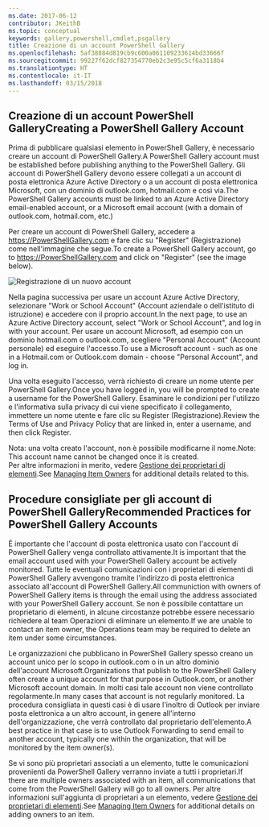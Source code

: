 ```yaml
---
ms.date: 2017-06-12
contributor: JKeithB
ms.topic: conceptual
keywords: gallery,powershell,cmdlet,psgallery
title: Creazione di un account PowerShell Gallery
ms.openlocfilehash: 5af38884d819cb9c600a061109233614bd33666f
ms.sourcegitcommit: 99227f62dcf827354770eb2c3e95c5cf6a3118b4
ms.translationtype: HT
ms.contentlocale: it-IT
ms.lasthandoff: 03/15/2018
---
```

## <a name="creating-a-powershell-gallery-account"></a><span data-ttu-id="8f7b9-103">Creazione di un account PowerShell Gallery</span><span class="sxs-lookup"><span data-stu-id="8f7b9-103">Creating a PowerShell Gallery Account</span></span>

<span data-ttu-id="8f7b9-104">Prima di pubblicare qualsiasi elemento in PowerShell Gallery, è necessario creare un account di PowerShell Gallery.</span><span class="sxs-lookup"><span data-stu-id="8f7b9-104">A PowerShell Gallery account must be established before publishing anything to the PowerShell Gallery.</span></span> <span data-ttu-id="8f7b9-105">Gli account di PowerShell Gallery devono essere collegati a un account di posta elettronica Azure Active Directory o a un account di posta elettronica Microsoft, con un dominio di outlook.com, hotmail.com e così via.</span><span class="sxs-lookup"><span data-stu-id="8f7b9-105">The PowerShell Gallery accounts must be linked to an Azure Active Directory email-enabled account, or a Microsoft email account (with a domain of outlook.com, hotmail.com, etc.)</span></span>

<span data-ttu-id="8f7b9-106">Per creare un account di PowerShell Gallery, accedere a https://PowerShellGallery.com e fare clic su "Register" (Registrazione) come nell'immagine che segue.</span><span class="sxs-lookup"><span data-stu-id="8f7b9-106">To create a PowerShell Gallery account, go to https://PowerShellGallery.com and click on "Register" (see the image below).</span></span> 

![Registrazione di un nuovo account](./images/CreatingAccount-Register.png)

<span data-ttu-id="8f7b9-108">Nella pagina successiva per usare un account Azure Active Directory, selezionare "Work or School Account" (Account aziendale o dell'istituto di istruzione) e accedere con il proprio account.</span><span class="sxs-lookup"><span data-stu-id="8f7b9-108">In the next page, to use an Azure Active Directory account, select "Work or School Account", and log in with your account.</span></span> <span data-ttu-id="8f7b9-109">Per usare un account Microsoft, ad esempio con un dominio hotmail.com o outlook.com, scegliere "Personal Account" (Account personale) ed eseguire l'accesso.</span><span class="sxs-lookup"><span data-stu-id="8f7b9-109">To use a Microsoft account - such as one in a Hotmail.com or Outlook.com domain - choose "Personal Account", and log in.</span></span> 

<span data-ttu-id="8f7b9-110">Una volta eseguito l'accesso, verrà richiesto di creare un nome utente per PowerShell Gallery.</span><span class="sxs-lookup"><span data-stu-id="8f7b9-110">Once you have logged in, you will be prompted to create a username for the PowerShell Gallery.</span></span> <span data-ttu-id="8f7b9-111">Esaminare le condizioni per l'utilizzo e l'informativa sulla privacy di cui viene specificato il collegamento, immettere un nome utente e fare clic su Register (Registrazione).</span><span class="sxs-lookup"><span data-stu-id="8f7b9-111">Review the Terms of Use and Privacy Policy that are linked in, enter a username, and then click Register.</span></span>

<span data-ttu-id="8f7b9-112">Nota: una volta creato l'account, non è possibile modificarne il nome.</span><span class="sxs-lookup"><span data-stu-id="8f7b9-112">Note: This account name cannot be changed once it is created.</span></span>  
<span data-ttu-id="8f7b9-113">Per altre informazioni in merito, vedere [Gestione dei proprietari di elementi](https://msdn.microsoft.com/powershell/gallery/psgallery/managing-item-owners).</span><span class="sxs-lookup"><span data-stu-id="8f7b9-113">See [Managing Item Owners](https://msdn.microsoft.com/powershell/gallery/psgallery/managing-item-owners) for additional details related to this.</span></span>

## <a name="recommended-practices-for-powershell-gallery-accounts"></a><span data-ttu-id="8f7b9-114">Procedure consigliate per gli account di PowerShell Gallery</span><span class="sxs-lookup"><span data-stu-id="8f7b9-114">Recommended Practices for PowerShell Gallery Accounts</span></span>

<span data-ttu-id="8f7b9-115">È importante che l'account di posta elettronica usato con l'account di PowerShell Gallery venga controllato attivamente.</span><span class="sxs-lookup"><span data-stu-id="8f7b9-115">It is important that the email account used with your PowerShell Gallery account be actively monitored.</span></span>
<span data-ttu-id="8f7b9-116">Tutte le eventuali comunicazioni con i proprietari di elementi di PowerShell Gallery avvengono tramite l'indirizzo di posta elettronica associato all'account di PowerShell Gallery.</span><span class="sxs-lookup"><span data-stu-id="8f7b9-116">All communiction with owners of PowerShell Gallery items is through the email using the address associated with your PowerShell Gallery account.</span></span>
<span data-ttu-id="8f7b9-117">Se non è possibile contattare un proprietario di elementi, in alcune circostanze potrebbe essere necessario richiedere al team Operazioni di eliminare un elemento.</span><span class="sxs-lookup"><span data-stu-id="8f7b9-117">If we are unable to contact an item owner, the Operations team may be required to delete an item under some circumstances.</span></span>

<span data-ttu-id="8f7b9-118">Le organizzazioni che pubblicano in PowerShell Gallery spesso creano un account unico per lo scopo in outlook.com o in un altro dominio dell'account Microsoft.</span><span class="sxs-lookup"><span data-stu-id="8f7b9-118">Organizations that publish to the PowerShell Gallery often create a unique account for that purpose in Outlook.com, or another Microsoft account domain.</span></span>
<span data-ttu-id="8f7b9-119">In molti casi tale account non viene controllato regolarmente.</span><span class="sxs-lookup"><span data-stu-id="8f7b9-119">In many cases that account is not regularly monitored.</span></span> <span data-ttu-id="8f7b9-120">La procedura consigliata in questi casi è di usare l'inoltro di Outlook per inviare posta elettronica a un altro account, in genere all'interno dell'organizzazione, che verrà controllato dal proprietario dell'elemento.</span><span class="sxs-lookup"><span data-stu-id="8f7b9-120">A best practice in that case is to use Outlook Forwarding to send email to another account, typically one within the organization, that will be monitored by the item owner(s).</span></span>

<span data-ttu-id="8f7b9-121">Se vi sono più proprietari associati a un elemento, tutte le comunicazioni provenienti da PowerShell Gallery verranno inviate a tutti i proprietari.</span><span class="sxs-lookup"><span data-stu-id="8f7b9-121">If there are multiple owners associated with an item, all communications that come from the PowerShell Gallery will go to all owners.</span></span>
<span data-ttu-id="8f7b9-122">Per altre informazioni sull'aggiunta di proprietari a un elemento, vedere [Gestione dei proprietari di elementi](https://msdn.microsoft.com/powershell/gallery/psgallery/managing-item-owners).</span><span class="sxs-lookup"><span data-stu-id="8f7b9-122">See [Managing Item Owners](https://msdn.microsoft.com/powershell/gallery/psgallery/managing-item-owners) for additional details on adding owners to an item.</span></span> 

